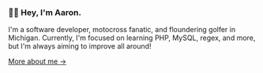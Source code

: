 ### 👋🏻 Hey, I'm Aaron.

I'm a software developer, motocross fanatic, and floundering golfer in Michigan. Currently, I'm focused on learning PHP, MySQL, regex, and more, but I'm always aiming to improve all around!

[More about me &rarr;](https://aarondurant.com/about/)
